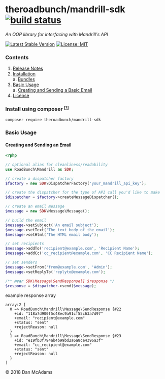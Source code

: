 # theroadbunch/mandrill-sdk [![build status](https://scrutinizer-ci.com/g/The-Road-Bunch/mandrill-sdk/badges/build.png?b=master)](https://scrutinizer-ci.com/g/theroadbunch/mandrill-sdk/)
_An OOP library for interfacing with Mandrill's API_

[![Latest Stable Version](https://img.shields.io/packagist/v/theroadbunch/mandrill-sdk.svg)](https://packagist.org/packages/theroadbunch/domain-validator)
[![License: MIT](https://img.shields.io/badge/License-MIT-yellow.svg)](https://opensource.org/licenses/MIT)

### Contents
1. [Release Notes](doc/release.md)
2. [Installation](#installation)  
    a. [Bundles](#bundle-installation)
3. [Basic Usage](#basic-usage)  
    a. [Creating and Sending a Basic Email](#basic-email)  
4. [License](LICENSE)

### <a name="installation">Install using composer</a> <sup><small>[[?]](https://getcomposer.org)</a></small></sup>

`composer require theroadbunch/mandrill-sdk`

### <a name="basic-usage">Basic Usage</a>

#### <a name="basic-email">Creating and Sending an Email</a>
```php
<?php

// optional alias for cleanliness/readability
use RoadBunch\Mandrill as SDK;

// create a dispatcher factory
$factory = new SDK\DispatcherFactory('your_mandrill_api_key');

// create the dispatcher for the type of API call you'd like to make
$dispatcher = $factory->createMessageDispatcher();

// create an email message
$message = new SDK\Message\Message();

// build the email
$message->setSubject('An email subject');
$message->setText('The text body of the email');
$message->setHtml('The HTML email body');

// set recipients
$message->addTo('recipient@example.com', 'Recipient Name');
$message->addCc('cc_recipient@example.com', 'CC Recipient Name');

// set senders
$message->setFrom('from@example.com', 'Admin');
$message->setReplyTo('replyto@example.com');

/** @var SDK\Message\SendResponse[] $response */
$response = $dispatcher->send($message);

```

example response array
```
array:2 [
  0 => RoadBunch\Mandrill\Message\SendResponse {#22
    +id: "118a7d900f5c48ec9a91cf55c63a7d97"
    +email: "recipient@example.com"
    +status: "sent"
    +rejectReason: null
  }
  1 => RoadBunch\Mandrill\Message\SendResponse {#23
    +id: "e19fb3f794ab4b99bd2a6a8ce4396a3f"
    +email: "cc_recipient@example.com"
    +status: "sent"
    +rejectReason: null
  }
]
````

&copy; 2018 Dan McAdams
